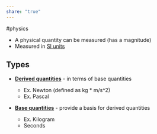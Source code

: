 ```yaml
---  
share: "true"  
---  
```

#physics  
  
- A physical quantity can be measured (has a magnitude)  
- Measured in [SI units](SI%20units)  
## Types  
  
- **[Derived quantities](Derived%20units.md)** - in terms of base quantities  
	- Ex. Newton (defined as kg * m/s^2)  
	- Ex. Pascal  
	  
- **[Base quantities](SI%20units.md)** - provide a basis for derived quantities  
	- Ex. Kilogram  
	- Seconds  
  
  
  
